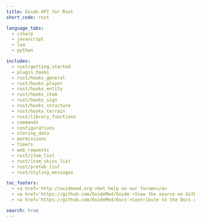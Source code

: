 ```yaml
---
title: Oxide API for Rust
short_code: rust

language_tabs:
  - csharp
  - javascript
  - lua
  - python

includes:
  - rust/getting_started
  - plugin_hooks
  - rust/hooks_general
  - rust/hooks_player
  - rust/hooks_entity
  - rust/hooks_item
  - rust/hooks_sign
  - rust/hooks_structure
  - rust/hooks_terrain
  - rust/library_functions
  - commands
  - configurations
  - storing_data
  - permissions
  - timers
  - web_requests
  - rust/item_list
  - rust/item_skins_list
  - rust/prefab_list
  - rust/styling_messages

toc_footers:
  - <a href='http://oxidemod.org'>Get help on our forums</a>
  - <a href='https://github.com/OxideMod/Oxide'>View the source on GitHub</a>
  - <a href='https://github.com/OxideMod/Docs'>Contribute to the Docs on GitHub</a>

search: true
---
```

